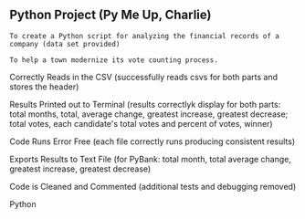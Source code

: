 ## Python Project (Py Me Up, Charlie)

    To create a Python script for analyzing the financial records of a company (data set provided)

    To help a town modernize its vote counting process.

Correctly Reads in the CSV (successfully reads csvs for both parts and stores the header)

Results Printed out to Terminal (results correctlyk display for both parts: total months, total, average change, greatest increase, greatest decrease; total votes, each candidate's total votes and percent of votes, winner)

Code Runs Error Free (each file correctly runs producing consistent results)

Exports Results to Text File (for PyBank: total month, total average change, greatest increase, greatest decrease)

Code is Cleaned and Commented (additional tests and debugging removed)

Python
